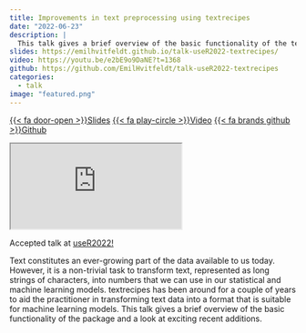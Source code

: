```yaml
---
title: Improvements in text preprocessing using textrecipes
date: "2022-06-23"
description: |
  This talk gives a brief overview of the basic functionality of the textrecipes package and a look at exciting recent additions.
slides: https://emilhvitfeldt.github.io/talk-useR2022-textrecipes/
video: https://youtu.be/e2bE9o9DaNE?t=1368
github: https://github.com/EmilHvitfeldt/talk-useR2022-textrecipes
categories:
  - talk
image: "featured.png"
---
```


<a href="https://emilhvitfeldt.github.io/talk-useR2022-textrecipes/" class="listing-slides btn-links">{{< fa door-open >}}Slides<a>
<a href="https://youtu.be/e2bE9o9DaNE?t=1368" class="listing-video btn-links">{{< fa play-circle >}}Video<a>
<a href="https://github.com/EmilHvitfeldt/talk-useR2022-textrecipes" class="listing-github btn-links">{{< fa brands github >}}Github<a>
      
<iframe class="slide-deck" src="https://emilhvitfeldt.github.io/talk-useR2022-textrecipes/"></iframe>

Accepted talk at [useR2022!](https://user2022.r-project.org/)

Text constitutes an ever-growing part of the data available to us today. However, it is a non-trivial task to transform text, represented as long strings of characters, into numbers that we can use in our statistical and machine learning models. textrecipes has been around for a couple of years to aid the practitioner in transforming text data into a format that is suitable for machine learning models. This talk gives a brief overview of the basic functionality of the package and a look at exciting recent additions.
